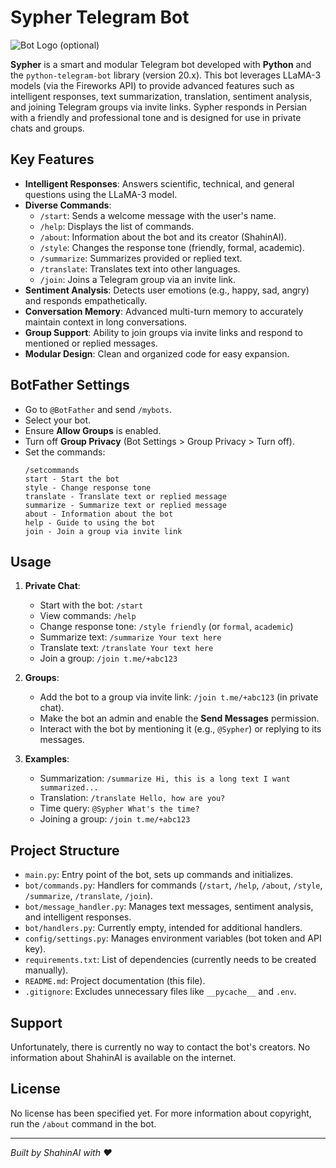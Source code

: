 # Sypher Telegram Bot

![Bot Logo (optional)](https://via.placeholder.com/150)

**Sypher** is a smart and modular Telegram bot developed with **Python** and the `python-telegram-bot` library (version 20.x). This bot leverages LLaMA-3 models (via the Fireworks API) to provide advanced features such as intelligent responses, text summarization, translation, sentiment analysis, and joining Telegram groups via invite links. Sypher responds in Persian with a friendly and professional tone and is designed for use in private chats and groups.

## Key Features
- **Intelligent Responses**: Answers scientific, technical, and general questions using the LLaMA-3 model.
- **Diverse Commands**:
  - `/start`: Sends a welcome message with the user's name.
  - `/help`: Displays the list of commands.
  - `/about`: Information about the bot and its creator (ShahinAI).
  - `/style`: Changes the response tone (friendly, formal, academic).
  - `/summarize`: Summarizes provided or replied text.
  - `/translate`: Translates text into other languages.
  - `/join`: Joins a Telegram group via an invite link.
- **Sentiment Analysis**: Detects user emotions (e.g., happy, sad, angry) and responds empathetically.
- **Conversation Memory**: Advanced multi-turn memory to accurately maintain context in long conversations.
- **Group Support**: Ability to join groups via invite links and respond to mentioned or replied messages.
- **Modular Design**: Clean and organized code for easy expansion.

## BotFather Settings
   - Go to `@BotFather` and send `/mybots`.
   - Select your bot.
   - Ensure **Allow Groups** is enabled.
   - Turn off **Group Privacy** (Bot Settings > Group Privacy > Turn off).
   - Set the commands:
     ```plaintext
     /setcommands
     start - Start the bot
     style - Change response tone
     translate - Translate text or replied message
     summarize - Summarize text or replied message
     about - Information about the bot
     help - Guide to using the bot
     join - Join a group via invite link
     ```

## Usage
1. **Private Chat**:
   - Start with the bot: `/start`
   - View commands: `/help`
   - Change response tone: `/style friendly` (or `formal`, `academic`)
   - Summarize text: `/summarize Your text here`
   - Translate text: `/translate Your text here`
   - Join a group: `/join t.me/+abc123`

2. **Groups**:
   - Add the bot to a group via invite link: `/join t.me/+abc123` (in private chat).
   - Make the bot an admin and enable the **Send Messages** permission.
   - Interact with the bot by mentioning it (e.g., `@Sypher`) or replying to its messages.

3. **Examples**:
   - Summarization: `/summarize Hi, this is a long text I want summarized...`
   - Translation: `/translate Hello, how are you?`
   - Time query: `@Sypher What's the time?`
   - Joining a group: `/join t.me/+abc123`

## Project Structure
- `main.py`: Entry point of the bot, sets up commands and initializes.
- `bot/commands.py`: Handlers for commands (`/start`, `/help`, `/about`, `/style`, `/summarize`, `/translate`, `/join`).
- `bot/message_handler.py`: Manages text messages, sentiment analysis, and intelligent responses.
- `bot/handlers.py`: Currently empty, intended for additional handlers.
- `config/settings.py`: Manages environment variables (bot token and API key).
- `requirements.txt`: List of dependencies (currently needs to be created manually).
- `README.md`: Project documentation (this file).
- `.gitignore`: Excludes unnecessary files like `__pycache__` and `.env`.

## Support
Unfortunately, there is currently no way to contact the bot's creators. No information about ShahinAI is available on the internet.

## License
No license has been specified yet. For more information about copyright, run the `/about` command in the bot.

---

*Built by ShahinAI with ❤️*